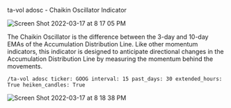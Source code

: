 ta-vol adosc - Chaikin Oscillator Indicator

![Screen Shot 2022-03-17 at 8 17 05 PM](https://user-images.githubusercontent.com/85772166/158931039-a6ec9939-fe71-4349-a27a-cf9daf307979.png)


The Chaikin Oscillator is the difference between the 3-day and 10-day EMAs of the Accumulation Distribution Line. Like other momentum indicators, this indicator is designed to anticipate directional changes in the Accumulation Distribution Line by measuring the momentum behind the movements.


```
/ta-vol adosc ticker: GOOG interval: 15 past_days: 30 extended_hours: True heiken_candles: True
```

![Screen Shot 2022-03-17 at 8 18 38 PM](https://user-images.githubusercontent.com/85772166/158931176-c70d05b8-b787-4c39-9987-5cf2e8dc9e92.png)
